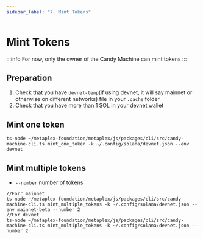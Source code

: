 ```yaml
---
sidebar_label: "7. Mint Tokens"
---
```


# Mint Tokens
:::info
For now, only the owner of the Candy Machine can mint tokens
:::

## Preparation
1. Check that you have `devnet-temp`(if using devnet, it will say mainnet or otherwise on different networks) file in your `.cache` folder
2. Check that you have more than 1 SOL in your devnet wallet

## Mint one token
```
ts-node ~/metaplex-foundation/metaplex/js/packages/cli/src/candy-machine-cli.ts mint_one_token -k ~/.config/solana/devnet.json --env devnet
```

## Mint multiple tokens
- `--number` number of tokens
```
//Forr mainnet
ts-node ~/metaplex-foundation/metaplex/js/packages/cli/src/candy-machine-cli.ts mint_multiple_tokens -k ~/.config/solana/devnet.json --env mainnet-beta --number 2
//For devnet
ts-node ~/metaplex-foundation/metaplex/js/packages/cli/src/candy-machine-cli.ts mint_multiple_tokens -k ~/.config/solana/devnet.json --number 2

```
